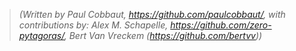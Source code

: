 > *(Written by Paul Cobbaut, <https://github.com/paulcobbaut/>, with contributions by: Alex M. Schapelle, <https://github.com/zero-pytagoras/>, Bert Van Vreckem (<https://github.com/bertvv>))*


